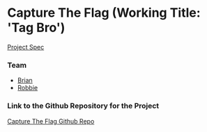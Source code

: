 # Capture The Flag (Working Title: 'Tag Bro') 
[Project Spec](https://github.com/turingschool/lesson_plans/blob/master/ruby_04-apis_and_scalability/gametime_project.markdown)

### Team
- [Brian](https://github.com/saylerb)
- [Robbie](https://github.com/robbiejaeger)

### Link to the Github Repository for the Project
[Capture The Flag Github Repo](https://github.com/saylerb/game-time)

